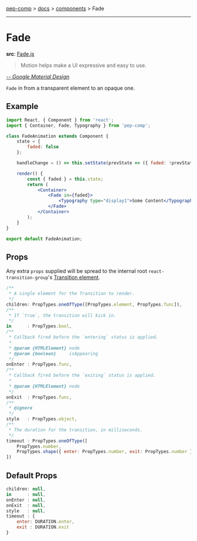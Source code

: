 [pep-comp](/) > [docs](/docs/README.md) > [components](/docs/components/README.md) > Fade

--------------------------------------------------------------------------------

# Fade

**src**: [Fade.js](/src/lib/Fade/Fade.js)

> Motion helps make a UI expressive and easy to use.

<cite>
  <a href="https://material.io/design/motion/#principles">-- Google Material Design</a>
</cite>

`Fade` in from a transparent element to an opaque one.

## Example

```jsx
import React, { Component } from 'react';
import { Container, Fade, Typography } from 'pep-comp';

class FadeAnimation extends Component {
    state = {
        faded: false
    };

    handleChange = () => this.setState(prevState => ({ faded: !prevState.faded }));

    render() {
        const { faded } = this.state;
        return (
            <Container>
                <Fade in={faded}>
                    <Typography type="display1">Some Content</Typography>
                </Fade>
            </Container>
        );
    }
}

export default FadeAnimation;
```

## Props

Any extra `props` supplied will be spread to the internal root `react-transition-group`'s [Transition element](https://reactcommunity.org/react-transition-group/transition).

```javascript
/**
 * A single element for the Transition to render.
 */
children: PropTypes.oneOfType([PropTypes.element, PropTypes.func]),
/**
 * If `true`, the transition will kick in.
 */
in      : PropTypes.bool,
/**
 * Callback fired before the `entering` status is applied.
 *
 * @param {HTMLElement} node
 * @param {boolean}     isAppearing
 */
onEnter : PropTypes.func,
/**
 * Callback fired before the `exiting` status is applied.
 *
 * @param {HTMLElement} node
 */
onExit  : PropTypes.func,
/**
 * @ignore
 */
style   : PropTypes.object,
/**
 * The duration for the transition, in milliseconds.
 */
timeout : PropTypes.oneOfType([
    PropTypes.number,
    PropTypes.shape({ enter: PropTypes.number, exit: PropTypes.number })
])
```

## Default Props

```javascript
children: null,
in      : null,
onEnter : null,
onExit  : null,
style   : null,
timeout : {
    enter: DURATION.enter,
    exit : DURATION.exit
}
```
